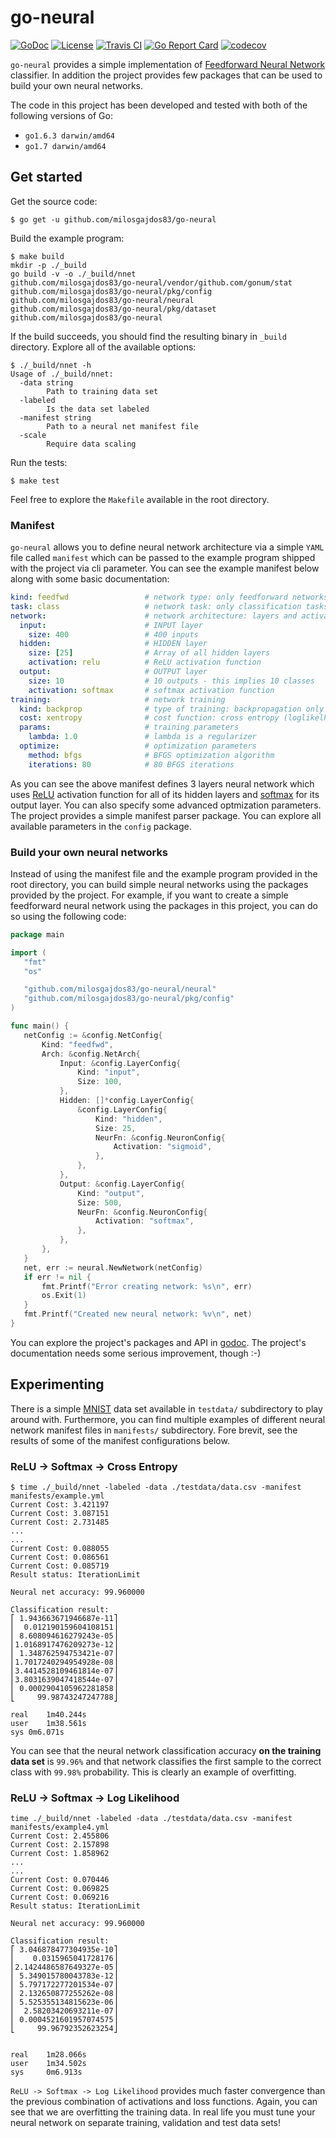 # go-neural

[![GoDoc](https://godoc.org/github.com/milosgajdos83/go-neural?status.svg)](https://godoc.org/github.com/milosgajdos83/go-neural)
[![License](https://img.shields.io/:license-apache-blue.svg)](https://opensource.org/licenses/Apache-2.0)
[![Travis CI](https://travis-ci.org/milosgajdos83/go-neural.svg?branch=master)](https://travis-ci.org/milosgajdos83/go-neural)
[![Go Report Card](https://goreportcard.com/badge/milosgajdos83/go-neural)](https://goreportcard.com/report/github.com/milosgajdos83/go-neural)
[![codecov](https://codecov.io/gh/milosgajdos83/go-neural/branch/master/graph/badge.svg)](https://codecov.io/gh/milosgajdos83/go-neural)

`go-neural` provides a simple implementation of [Feedforward Neural Network](https://en.wikipedia.org/wiki/Feedforward_neural_network) classifier. In addition the project provides few packages that can be used to build your own neural networks.

The code in this project has been developed and tested with both of the following versions of Go:

* `go1.6.3 darwin/amd64`
* `go1.7 darwin/amd64`

## Get started

Get the source code:

```
$ go get -u github.com/milosgajdos83/go-neural
```

Build the example program:

```
$ make build
mkdir -p ./_build
go build -v -o ./_build/nnet
github.com/milosgajdos83/go-neural/vendor/github.com/gonum/stat
github.com/milosgajdos83/go-neural/pkg/config
github.com/milosgajdos83/go-neural/neural
github.com/milosgajdos83/go-neural/pkg/dataset
github.com/milosgajdos83/go-neural
```

If the build succeeds, you should find the resulting binary in `_build` directory. Explore all of the available options:

```
$ ./_build/nnet -h
Usage of ./_build/nnet:
  -data string
        Path to training data set
  -labeled
        Is the data set labeled
  -manifest string
        Path to a neural net manifest file
  -scale
        Require data scaling
```

Run the tests:

```
$ make test
```

Feel free to explore the `Makefile` available in the root directory.

### Manifest

`go-neural` allows you to define neural network architecture via a simple `YAML` file called `manifest` which can be passed to the example program shipped with the project via cli parameter. You can see the example manifest below along with some basic documentation:

```yaml
kind: feedfwd                 # network type: only feedforward networks
task: class                   # network task: only classification tasks
network:                      # network architecture: layers and activations
  input:                      # INPUT layer
    size: 400                 # 400 inputs
  hidden:                     # HIDDEN layer
    size: [25]                # Array of all hidden layers
    activation: relu          # ReLU activation function
  output:                     # OUTPUT layer
    size: 10                  # 10 outputs - this implies 10 classes
    activation: softmax       # softmax activation function
training:                     # network training
  kind: backprop              # type of training: backpropagation only
  cost: xentropy              # cost function: cross entropy (loglikelhood available too)
  params:                     # training parameters
    lambda: 1.0               # lambda is a regularizer
  optimize:                   # optimization parameters
    method: bfgs              # BFGS optimization algorithm
    iterations: 80            # 80 BFGS iterations
```

As you can see the above manifest defines 3 layers neural network which uses [ReLU](https://en.wikipedia.org/wiki/Rectifier_(neural_networks)) activation function for all of its hidden layers and [softmax](https://en.wikipedia.org/wiki/Softmax_function) for its output layer. You can also specify some advanced optmization parameters. The project provides a simple manifest parser package. You can explore all available parameters in the `config` package.

### Build your own neural networks

Instead of using the manifest file and the example program provided in the root directory, you can build simple neural networks using the packages provided by the project. For example, if you want to create a simple feedforward neural network using the packages in this project, you can do so using the following code:

 ```go
package main

import (
	"fmt"
	"os"

	"github.com/milosgajdos83/go-neural/neural"
	"github.com/milosgajdos83/go-neural/pkg/config"
)

func main() {
	netConfig := &config.NetConfig{
		Kind: "feedfwd",
		Arch: &config.NetArch{
			Input: &config.LayerConfig{
				Kind: "input",
				Size: 100,
			},
			Hidden: []*config.LayerConfig{
				&config.LayerConfig{
					Kind: "hidden",
					Size: 25,
					NeurFn: &config.NeuronConfig{
						Activation: "sigmoid",
					},
				},
			},
			Output: &config.LayerConfig{
				Kind: "output",
				Size: 500,
				NeurFn: &config.NeuronConfig{
					Activation: "softmax",
				},
			},
		},
	}
	net, err := neural.NewNetwork(netConfig)
	if err != nil {
		fmt.Printf("Error creating network: %s\n", err)
		os.Exit(1)
	}
	fmt.Printf("Created new neural network: %v\n", net)
}
```

You can explore the project's packages and API in [godoc](https://godoc.org/github.com/milosgajdos83/go-neural). The project's documentation needs some serious improvement, though :-)

## Experimenting

There is a simple [MNIST](http://yann.lecun.com/exdb/mnist/) data set available in `testdata/` subdirectory to play around with. Furthermore, you can find multiple examples of different neural network manifest files in `manifests/` subdirectory. Fore brevit, see the results of some of the manifest configurations below.

### ReLU -> Softmax -> Cross Entropy

```
$ time ./_build/nnet -labeled -data ./testdata/data.csv -manifest manifests/example.yml
Current Cost: 3.421197
Current Cost: 3.087151
Current Cost: 2.731485
...
...
Current Cost: 0.088055
Current Cost: 0.086561
Current Cost: 0.085719
Result status: IterationLimit

Neural net accuracy: 99.960000

Classification result:
⎡ 1.943663671946687e-11⎤
⎢  0.012190159604108151⎥
⎢ 8.608094616279243e-05⎥
⎢1.0168917476209273e-12⎥
⎢ 1.348762594753421e-07⎥
⎢1.7017240294954928e-08⎥
⎢3.4414528109461814e-07⎥
⎢3.8031639047418544e-07⎥
⎢ 0.0002904105962281858⎥
⎣     99.98743247247788⎦

real	1m40.244s
user	1m38.561s
sys	0m6.071s
```

You can see that the neural network classification accuracy **on the training data set** is `99.96%` and that network classifies the first sample to the correct class with `99.98%` probability. This is clearly an example of overfitting.

### ReLU -> Softmax -> Log Likelihood

```
time ./_build/nnet -labeled -data ./testdata/data.csv -manifest manifests/example4.yml
Current Cost: 2.455806
Current Cost: 2.157898
Current Cost: 1.858962
...
...
Current Cost: 0.070446
Current Cost: 0.069825
Current Cost: 0.069216
Result status: IterationLimit

Neural net accuracy: 99.960000

Classification result:
⎡ 3.046878477304935e-10⎤
⎢    0.0315965041728176⎥
⎢2.1424486587649327e-05⎥
⎢ 5.349015780043783e-12⎥
⎢ 5.797172277201534e-07⎥
⎢ 2.132650877255262e-08⎥
⎢ 5.525355134815623e-06⎥
⎢  2.58203420693211e-07⎥
⎢ 0.0004521601957074575⎥
⎣     99.96792352623254⎦


real    1m28.066s
user    1m34.502s
sys     0m6.913s
```

`ReLU -> Softmax -> Log Likelihood` provides much faster convergence than the previous combination of activations and loss functions. Again, you can see that we are overfitting the training data. In real life you must tune your neural network on separate training, validation and test data sets!
